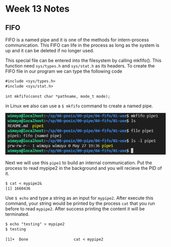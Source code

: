 # Week 13 Notes
## FIFO
FIFO is a named pipe and it is one of the methods for intern-process communication. This FIFO can life in the process as long as the system is up and it can be deleted if no longer used.

This special file can be entered into the filesystem by calling mkfifo(). This function need `sys/types.h` and `sys/stat.h` as its headers. To create the FIFO file in our program we can type the following code

```
#include <sys/types.h>
#include <sys/stat.h>

int mkfifo(const char *pathname, mode_t mode);
```

in Linux we also can use a `$ mkfifo` command to create a named pipe.

<img src="MakePipe.PNG" alt="Make named pipe" title="Make named pipe" width="900">

Next we will use this `pipe1` to build an internal communication. Put the process to read mypipe2 in the background and you will recieve the PID of it.

```
$ cat < mypipe2&
[1] 1660436
```

Use `$ echo` and type a string as an input for `mypipe2`. After execute this command, your string would be printed by the process `cat` that you run before to read `mypipe2`. After success printing the content it will be terminated.

```
$ echo "testing" > mypipe2
$ testing

[1]+  Done                    cat < mypipe2
```
